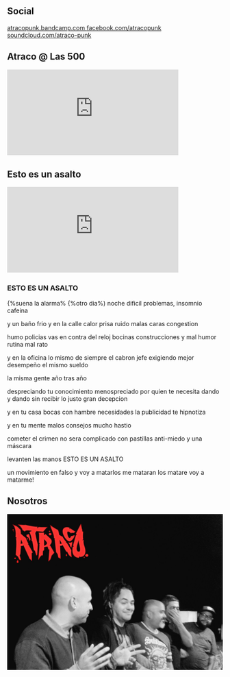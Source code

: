 ## Social

[atracopunk.bandcamp.com ](http://atracopunk.bandcamp.com)
[facebook.com/atracopunk](http://facebook.com/atracopunk)
[soundcloud.com/atraco-punk](http://soundcloud.com/atraco-punk) 

## Atraco @ Las 500

<iframe id="yt" width="400" height="200" src="https://www.youtube.com/watch?v=lpkljcw92rA" frameborder="0" allowfullscreen></iframe>

## Esto es un asalto

<iframe id="yt" width="400" height="200" src="https://www.youtube.com/embed/rt5iJaDQTMo" frameborder="0" allowfullscreen></iframe>

### ESTO ES UN ASALTO
{%suena la alarma%
{%otro dia%)
noche dificil
problemas, insomnio
cafeina

y un baño frio
y en la calle
calor prisa ruido
malas caras
congestion

humo policias
vas en contra
del reloj
bocinas construcciones
y mal humor
rutina
mal rato

y en la oficina
lo mismo de siempre
el cabron jefe
exigiendo mejor
desempeño
el mismo sueldo

la misma gente
año tras año

despreciando tu conocimiento
menospreciado por quien te necesita
dando y dando sin recibir lo justo
gran decepcion

y
en tu casa
bocas con hambre
necesidades
la publicidad te hipnotiza

y en tu mente
malos consejos
mucho hastio

cometer el crimen
no sera complicado
con pastillas anti-miedo
y una máscara

levanten las manos
ESTO ES UN ASALTO

un movimiento en falso
y
voy a matarlos
me mataran
los matare
voy a matarme!

## Nosotros

<img src="nosotros.png" />


